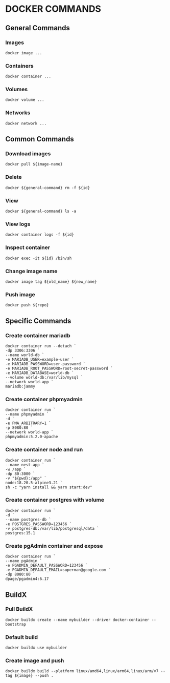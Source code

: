 
# DOCKER COMMANDS

## General Commands

### Images
`docker image ...`

### Containers
`docker container ...`

### Volumes
`docker volume ...`

### Networks
`docker network ...`

## Common Commands

### Download images
`docker pull ${image-name}`

### Delete
`docker ${general-command} rm -f ${id}`

### View
`docker ${general-command} ls -a`

### View logs
`docker container logs -f ${id}`

### Inspect container
`docker exec -it ${id} /bin/sh`

### Change image name
`docker image tag ${old_name} ${new_name}`

### Push image
`docker push ${repo}`

## Specific Commands

### Create container mariadb
```
docker container run --detach `
-dp 3306:3306 `
--name world-db `
-e MARIADB_USER=example-user `
-e MARIADB_PASSWORD=user-password `
-e MARIADB_ROOT_PASSWORD=root-secret-password `
-e MARIADB_DATABASE=world-db `
--volume world-db:/var/lib/mysql `
--network world-app `
mariadb:jammy
```

### Create container phpmyadmin
```
docker container run `
--name phpmyadmin `
-d `
-e PMA_ARBITRARY=1 `
-p 8080:80 `
--network world-app `
phpmyadmin:5.2.0-apache
```
### Create container node and run
```
docker container run `
--name nest-app `
-w /app `
-dp 80:3000 `
-v "${pwd}:/app" `
node:18.20.5-alpine3.21 `
sh -c "yarn install && yarn start:dev"
```
### Create container postgres with volume
```
docker container run `
-d `
--name postgres-db `
-e POSTGRES_PASSWORD=123456 `
-v postgres-db:/var/lib/postgresql/data `
postgres:15.1
```
### Create pgAdmin container and expose
```
docker container run `
--name pgAdmin `
-e PGADMIN_DEFAULT_PASSWORD=123456 `
-e PGADMIN_DEFAULT_EMAIL=superman@google.com `
-dp 8080:80 `
dpage/pgadmin4:6.17
```

## BuildX

### Pull BuildX
`docker buildx create --name mybuilder --driver docker-container --bootstrap`

### Default build
`docker buildx use mybuilder`

### Create image and push
`docker buildx build --platform linux/amd64,linux/arm64,linux/arm/v7 --tag ${image} --push .`